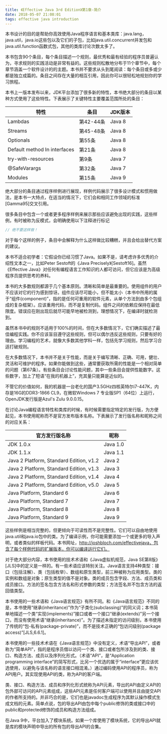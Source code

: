 ```yaml
---
title: 《Effective Java 3rd Edition》第1章-简介 
date: 2018-05-07 21:08:01
tags: effective java introduction
---
```


本书设计的目的是帮助你高效使用Java程序语言和基本类库：java.lang，java.util，java.io这些包以及它们的子包，比如java.util.concurrent并发包和java.util.function函数式包，其他的类库讨论次数太多了。

本书包含90个条目，每个条目描述一个规则，最优秀和最有经验的程序员普遍认为，寻求规则的实践活动是非常有益的。这些规则松散地分布于11个章节中，每个章节涵盖一个软件设计的的主题。本书并不要求从头到尾阅读：每个条目或多或少都是独立成篇的。条目之间存在大量的相互引用，因此你可以很轻松地规划你的学习旅程。

本书上一版本发布以来，JDK平台添加了很多新的特性，本书绝大部分的条目以某种方式使用了这些特性。下表展示了关键特性主要覆盖范围所处的条目：

特性    | 条目         | JDK版本
--------|--------------|-------------
Lambdas |第42-44条     |Java 8
Streams |第45-48条     |Java 8
Optionals                    |第55条 |Java 8
Default method In interfaces |第21条 |Java 8
try-with-resources           |第9条  |Java 7
@SafeVarargs                 |第32条 |Java 7
Modules                      |第15条 |Java 9

绝大部分的条目通过程序样例进行展现，样例代码展示了很多设计模式和惯用做法，是本书一大特点，在适当的情况下，它们会和相同工作领域的标准[Gamma95]交叉引用。

很多条目中包含一个或者更多程序样例来展示那些应该避免出现的实践，这些样例，有时被称为反模式，会明确使用以下注释进行标记
```java
// 绝不要这样做！
```
对于每个这样的例子，条目中会解释为什么这样做比较糟糕，并且会给出替代方案的建议。

本书不适合初学者：它假设你已经习惯了Java。如果不是，请考虑许多优秀的介绍性文本之一，比如Peter Sestoft的《Java Precisely》[Sestoft16]。虽然《Effective Java》对任何有编程语言工作知识的人都可访问，但它应该是为高级程序员提供思考的养料。

本书的大多数规则都源于几个基本原则。清晰和简单是最重要的。使用组件的用户不应该对它的行为感到惊讶。组件应该尽可能小，但不能太小（本书中所用的属于“组件(component)”，指的是任何可重用的软件元素，从单个方法到由多个包组成的复杂框架）。应该重用代码，而不是复制代码。组件之间的依赖应保持在最低限度。错误应在刚出现后就尽可能早地被检测到，理想情况下，在编译时就检测到。

虽然本书中的规则不适用于100%的时间，但在大多数情况下，它们确实描述了最佳编程实践。你不应该盲目遵守这些规则，但可以偶尔违反这些规则，只要有好的理由。学习编程的艺术，就像大多数其他学科一样，包括先学习规则，然后学习合适打破规则。

在大多数情况下，本书并不是关于性能，而是关于编写清晰、正确、可用，健壮、灵活和可维护的程序。如果你能做到这些，通常要获取所需的性能是一个相对简单的问题（第67条）。有些条目会讨论性能问题，其中一些条目会提供性能数字。这些数字，加上了短语“在我的机器上”，充其量只能算是近似的。

不管它的价值如何，我的机器是一台老化的国产3.5GHz四核英特尔i7-447K，内存是16G的DDR3-1866 CL9，在微软Windows 7 专业版SP1（64位）上运行，OpenJDK发行版是Azul's Zulu 9.0.0.15。

在讨论Java编程语言特性和类库的时候，有时候需要指定特定的发行版，为方便起见，本书使用昵称而不是官方发布版本名称。下表展示了发行版名称和昵称之间的对应关系：

官方发行版名称    |   昵称
------------------|---------------------------------
JDK 1.0.x         | Java 1.0
JDK 1.1.x         | Java 1.1
Java 2 Platform, Standard Edition, v1.2 | Java 2
Java 2 Platform, Standard Edition, v1.3 | Java 3
Java 2 Platform, Standard Edition, v1.4 | Java 4
Java 2 Platform, Standard Edition, v5.0 | Java 5
Java Platform, Standard 6 | Java 6
Java Platform, Standard 7 | Java 7
Java Platform, Standard 8 | Java 8
Java Platform, Standard 9 | Java 9

这些样例是相当完整的，但更倾向于可读性而不是完整性。它们可以自由地使用java.util和java.io包中的类。为了编译示例，你可能需要添加一个或更多的导入声明，或者类似的样板代码。本书网址，http://joshbloch.com/effectivejava，包含了每个样例代码的扩展版本，你可以编译运行它们。

对于绝大部分内容，本书使用的技术术语和《Java虚拟机规范，Java SE第8版》[JLS]中的定义是一样的。有一些术语应该特别关注。Java语言支持4种类型：接口（包括注解）、类（包括枚举）、数组和原生类型，前三种被称为应用类型。类的实例和数组是对象；原生类型的值不是对象。类的成员包含字段、方法、成员类和成员接口。方法的签名包含方法名和形式参数的类型；方法签名并不包含方法的返回值类型。

本书使用的一些术语和《Java语言规范》有所不同。和《Java语言规范》不同的是，本书使用“继承(inheritance)”作为“子类化(subclassing)”的同义词；本书简单地描述一个类“实现(implements)”接口或者一个接口“继承(extends)”另一个接口，而没有使用术语“继承(inheritance)”。为了描述未指定的访问级别，本书使用了传统的“包-私有(package-private)”，而不是技术正确的“包访问级别(package access)”[JLS,6.6.1]。

本书使用的一些技术术语在《Java语言规范》中没有定义，术语“导出API”，或者称为“简单API”，指的是程序员借以访问一个类、接口或者包所涉及到的类、接口、构造方法、成员以及序列化形式。（术语“API”，是“Application programming interface”的简写形式，比另一个优选的属于“interface”更应该优选使用，以避免与该名称的语言接口相混淆。）通过编码使用API的程序员，称为API用户。其实现使用API的类，称为API的客户端。

类、接口、构造方法、成员和序列化形式统称为API元素，导出的API由定义API的包外部可访问的API元素组成，这些API元素是任何客户端可以使用并且由提交API的作者所支持的。并非巧合的是，它们也是javadoc生成程序为其默认操作模式生成文档的元素。简单点说，包的导出API由包中每个public修饰的类或接口中的public和protected修饰的成员和构造方法组成。

在Java 9中，平台加入了模块系统。如果一个库使用了模块系统，它的导出API就是库的模块声明中导出的所有包的导出API的合集。
